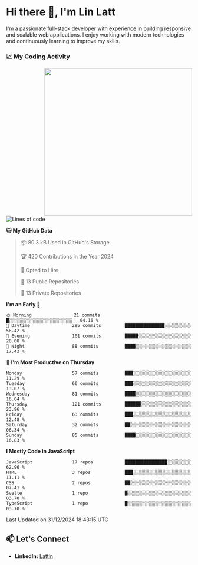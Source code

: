 # Hi there 👋, I'm Lin Latt

I'm a passionate full-stack developer with experience in building responsive and scalable web applications. I enjoy working with modern technologies and continuously learning to improve my skills.

### 📈 My Coding Activity 
<img src="https://github.com/user-attachments/assets/6cec4854-3eec-4600-9120-9be1d3cb2bfe"  width="400px" align="right">

<!--START_SECTION:waka-->
![Lines of code](https://img.shields.io/badge/From%20Hello%20World%20I%27ve%20Written-298.2%20thousand%20lines%20of%20code-blue)

**🐱 My GitHub Data** 

> 📦 80.3 kB Used in GitHub's Storage 
 > 
> 🏆 420 Contributions in the Year 2024
 > 
> 💼 Opted to Hire
 > 
> 📜 13 Public Repositories 
 > 
> 🔑 13 Private Repositories 
 > 
**I'm an Early 🐤** 

```text
🌞 Morning                21 commits          █░░░░░░░░░░░░░░░░░░░░░░░░   04.16 % 
🌆 Daytime                295 commits         ███████████████░░░░░░░░░░   58.42 % 
🌃 Evening                101 commits         █████░░░░░░░░░░░░░░░░░░░░   20.00 % 
🌙 Night                  88 commits          ████░░░░░░░░░░░░░░░░░░░░░   17.43 % 
```
📅 **I'm Most Productive on Thursday** 

```text
Monday                   57 commits          ███░░░░░░░░░░░░░░░░░░░░░░   11.29 % 
Tuesday                  66 commits          ███░░░░░░░░░░░░░░░░░░░░░░   13.07 % 
Wednesday                81 commits          ████░░░░░░░░░░░░░░░░░░░░░   16.04 % 
Thursday                 121 commits         ██████░░░░░░░░░░░░░░░░░░░   23.96 % 
Friday                   63 commits          ███░░░░░░░░░░░░░░░░░░░░░░   12.48 % 
Saturday                 32 commits          ██░░░░░░░░░░░░░░░░░░░░░░░   06.34 % 
Sunday                   85 commits          ████░░░░░░░░░░░░░░░░░░░░░   16.83 % 
```


**I Mostly Code in JavaScript** 

```text
JavaScript               17 repos            ████████████████░░░░░░░░░   62.96 % 
HTML                     3 repos             ███░░░░░░░░░░░░░░░░░░░░░░   11.11 % 
CSS                      2 repos             ██░░░░░░░░░░░░░░░░░░░░░░░   07.41 % 
Svelte                   1 repo              █░░░░░░░░░░░░░░░░░░░░░░░░   03.70 % 
TypeScript               1 repo              █░░░░░░░░░░░░░░░░░░░░░░░░   03.70 % 
```




 Last Updated on 31/12/2024 18:43:15 UTC
<!--END_SECTION:waka-->

## 📫 Let's Connect

- **LinkedIn:** [Lattln](https://linkedin.com/in/lin-latt)
<!-- - **Portfolio:** [Your Portfolio](https://yourportfolio.com) -->
